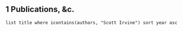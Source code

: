 ## 1 Publications, &c.
```dataview
list title where icontains(authors, "Scott Irvine") sort year asc
```